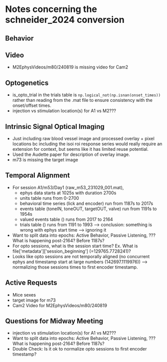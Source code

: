 # Notes concerning the schneider_2024 conversion

## Behavior

## Video
- M2EphysVideos/m80/240819 is missing video for Cam2

## Optogenetics
- is_opto_trial in the trials table is `np.logical_not(np.isnan(onset_times))` rather than reading from the .mat file
    to ensure consistency with the onset/offset times.
- injection vs stimulation location(s) for A1 vs M2???

## Intrinsic Signal Optical Imaging
- Just including raw blood vessel image and processed overlay + pixel locations bc including the isoi roi response series would really require an extension for context, but seems like it has limited reuse potential.
- Used the Audette paper for description of overlay image.
- m73 is missing the target image

## Temporal Alignment
- For session A1/m53/Day1 (raw_m53_231029_001.mat),
    - ephys data starts at 1025s with duration 2700s
    - units table runs from 0-2700
    - behavioral time series (lick and encoder) run from 1187s to 2017s
    - events table (toneIN, toneOUT, targetOUT, valve) run from 1191s to 1954s
    - valued events table () runs from 2017 to 2164
    - trials table () runs from 1191 to 1993
    --> conclusion: something is wrong with ephys start time --> ignoring it
- Want to split data into epochs: Active Behavior, Passive Listening, ??? What is happening post-2164? Before 1187s?
- For opto sessions, what is the session start time? Ex. What is file['metadata']['session_beginning'] (=129765.7728241)?
- Looks like opto sessions are not temporally aligned (no concurrent ephys and timestamp start at large numbers (142697.1119976)) --> normalizing those sessions times to first encoder timestamp.


## Active Requests
- Mice sexes
- target image for m73
- Cam2 Video for M2EphysVideos/m80/240819

## Questions for Midway Meeting
- injection vs stimulation location(s) for A1 vs M2???
- Want to split data into epochs: Active Behavior, Passive Listening, ??? What is happening post-2164? Before 1187s?
- Double Check: Is it ok to normalize opto sessions to first encoder timestamp?
